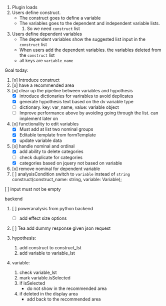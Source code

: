 1. Plugin loads
2. Users define construct.
   * The construct goes to define a variable
   * The variables goes to the dependent and independent variable lists. 
        1. So we need `construct` list 
3. Users define dependent variables
   * The dependent variables show the suggested list input in the `construct` list 
   * When users add the dependent variables. the variables deleted from the `construct` list
   * all keys are `variable_name`
   
   
   
   
 Goal today:
 1. [x] Introduce construct
 2. [x] have a recommended area
 3. [x] clear up the pipeline between variables and hypothesis
    * [x] introduce dictionaries for varirables to avoid deplicates
    * [x] generate hypothesis text based on the dv variable type
    * [ ] dictionary. key: var_name, value: variable object 
    * [ ] Improve performance above by avoiding going through the list. can implement later on
 4. [x] functionality to edit variables
    * [x] Must add at list two nominal groups
    * [x] Editable template from formTemplate
    * [x] update variable data
 5. [x] handle nominal and ordinal
    * [x] add ability to delete categories
    * [ ] check duplicate for categories    
    * [x] categories based on jquery not based on variable
 6. [x] remove nominal for dependent variable
 7. [ ] analysisCondition switch to `variable` instead of `string`
 construct(construct_name: string, variable: Variable);

[ ] input must not be empty


backend 
1. [ ] poweranalysis from python backend
    * [ ] add effect size options
2. [ ] Tea add dummy response given json request

1. hypothesis: 
    1. add construct to construct_lst
    2. add variable to variable_lst


2. variable:
    1. check variable_lst
    2. mark variable.isSelected
    3. if isSelected
        * do not show in the recommended area
    4. if deleted in the display area
        * add back to the recommended area 